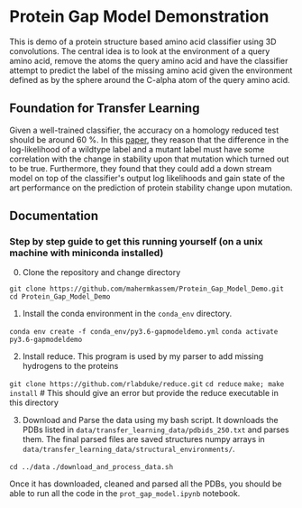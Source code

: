 # Protein Gap Model Demonstration 
This is  demo of a protein structure based amino acid classifier using 3D convolutions. The central idea is to look at the environment of a query amino acid, remove the atoms the query amino acid and have the classifier attempt to predict the label of the missing amino acid given the environment defined as by the sphere around the C-alpha atom of the query amino acid. 

## Foundation for Transfer Learning
Given a well-trained classifier, the accuracy on a homology reduced test should be around 60 %. In this [paper](http://papers.nips.cc/paper/6935-spherical-convolutions-and-their-application-in-molecular-modelling), they reason that the difference in the log-likelihood of a wildtype label and a mutant label must have some correlation with the change in stability upon that mutation which turned out to be true. Furthermore, they found that they could add a down stream model on top of the classifier's output log likelihoods and gain state of the art performance on the prediction of protein stability change upon mutation.

## Documentation

### Step by step guide to get this running yourself (on a unix machine with miniconda installed)
0. Clone the repository and change directory

`git clone https://github.com/mahermkassem/Protein_Gap_Model_Demo.git`
`cd Protein_Gap_Model_Demo`

1. Install the conda environment in the `conda_env` directory.

`conda env create -f conda_env/py3.6-gapmodeldemo.yml`
`conda activate py3.6-gapmodeldemo`

2. Install reduce. This program is used by my parser to add missing hydrogens to the proteins

`git clone https://github.com/rlabduke/reduce.git`
`cd reduce`
`make; make install` # This should give an error but provide the reduce executable in this directory

3. Download and Parse the data using my bash script. It downloads the PDBs listed in `data/transfer_learning_data/pdbids_250.txt` and parses them. The final parsed files are saved structures numpy arrays in `data/transfer_learning_data/structural_environments/`.

`cd ../data`
`./download_and_process_data.sh`

Once it has downloaded, cleaned and parsed all the PDBs, you should be able to run all the code in the `prot_gap_model.ipynb` notebook.

